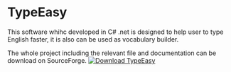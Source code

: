 # TypeEasy
This software whihc developed in C# .net is designed to help user to type English faster, it is also can be used as vocabulary builder.

The whole project including the relevant file and documentation can be download on SourceForge.
[![Download TypeEasy](https://a.fsdn.com/con/app/sf-download-button)](https://sourceforge.net/projects/typeeasy/files/latest/download)
